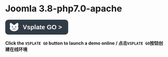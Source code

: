 # Joomla 3.8-php7.0-apache

<a href="https://www.vsplate.com/?docker-compose=https://github.com/vsplate/dcenvs/joomla/3.8-php7.0-apache"><img alt="VSPLATE GO" src="https://raw.githubusercontent.com/vsplate/images/master/vsgo_btn.png" width="200px"></a>

**Click the `VSPLATE GO` button to launch a demo online / 点击`VSPLATE GO`按钮创建在线环境**